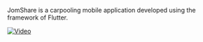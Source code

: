 JomShare is a carpooling mobile application developed using the framework of Flutter. 



[![Video](http://img.youtube.com/vi/CQF8E5V38DM/0.jpg)](http://www.youtube.com/watch?v=CQF8E5V38DM)
